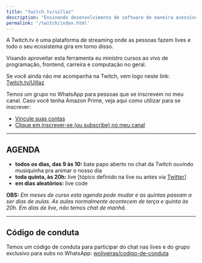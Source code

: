 ```yaml
---
title: "twitch.tv/uillaz"
description: "Ensinando desenvolvimento de software de maneira acessível e inclusiva"
permalink: '/twitch/index.html'
---
```

A Twitch.tv é uma plataforma de streaming onde as pessoas fazem lives e todo o seu ecosistema gira em torno disso.

Visando aproveitar esta ferramenta eu ministro cursos ao vivo de programação, frontend, carreira e computação no geral.

Se você ainda não me acompanha na Twitch, vem logo neste link: [Twitch.tv/Uillaz](https://www.twitch.tv/uillaz)

Temos um grupo no WhatsApp para pessoas que se inscrevem no meu canal. Caso você tenha Amazon Prime, veja aqui como utilizar para se inscrever: 

- [Vincule suas contas](https://www.amazongames.com/pt-br/support/prime-gaming/gf25r2a8vvfhxtqw/articles/vincule-as-contas-da-amazon-e-do-twitch/gzzgnl9l57bg3wxn)
- [Clique em inscrever-se (ou subscribe) no meu canal](https://www.howtogeek.com/670241/how-to-subscribe-to-a-twitch-streamer-using-amazon-prime/)

---

## AGENDA

- **todos os dias, das 9 às 10:** bate papo aberto no chat da Twitch ouvindo musiquinha pra animar o nosso dia
- **toda quinta, às 20h:** live [tópico definido na live ou antes via [Twitter](https://www.twitch.tv/uillaz)]
- **em dias aleatórios:** live code

**OBS:** *Em meses de curso esta agenda pode mudar e as quintas passam a ser dias de aulas. As aulas normalmente acontecem de terça e quinta às 20h. Em dias de live, não temos chat de manhã.*

---

## Código de conduta

Temos um código de conduta para participar do chat nas lives e do grupo exclusivo para subs no WhatsApp: [woliveiras/codigo-de-conduta](/codigo-de-conduta)

